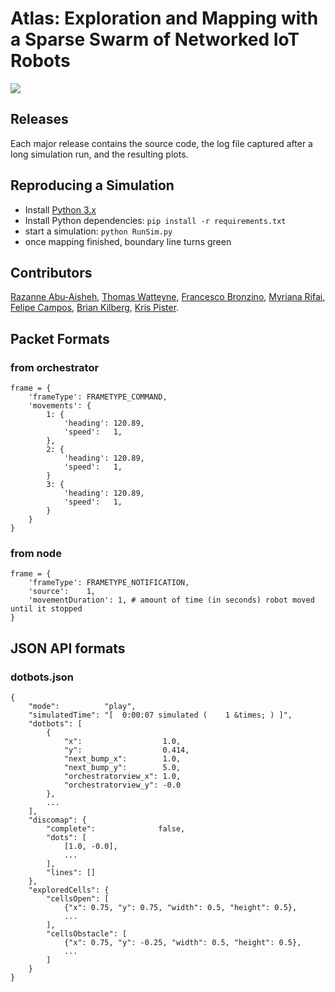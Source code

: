 # Atlas: Exploration and Mapping with a Sparse Swarm of Networked IoT Robots

![](static/ui.gif)

## Releases

Each major release contains the source code, the log file captured after a long simulation run, and the resulting plots.

## Reproducing a Simulation

- Install [Python 3.x](https://www.python.org/downloads/)
- Install Python dependencies: `pip install -r requirements.txt`
- start a simulation: `python RunSim.py`
- once mapping finished, boundary line turns green

## Contributors

[Razanne Abu-Aisheh](https://www.linkedin.com/in/razanne-abu-aisheh-602b06105/),
[Thomas Watteyne](http://www.thomaswatteyne.com),
[Francesco Bronzino](https://www.bell-labs.com/usr/francesco.bronzino),
[Myriana Rifai](https://www.linkedin.com/in/myriana-rifai-5b6b40b1/),
[Felipe Campos](https://www.linkedin.com/in/felipe-rocha-campos/),
[Brian Kilberg](https://www.linkedin.com/in/brian-kilberg/),
[Kris Pister](https://bamlab.berkeley.edu/).

## Packet Formats

### from orchestrator

```
frame = {
    'frameType': FRAMETYPE_COMMAND,
    'movements': {
        1: {
            'heading': 120.89, 
            'speed':   1,
        },
        2: {
            'heading': 120.89, 
            'speed':   1,
        }
        3: {
            'heading': 120.89, 
            'speed':   1,
        }
    }
}
```

### from node

```
frame = {
    'frameType': FRAMETYPE_NOTIFICATION,
    'source':    1,
    'movementDuration': 1, # amount of time (in seconds) robot moved until it stopped
}
```

## JSON API formats

### dotbots.json

```
{
    "mode":          "play",
    "simulatedTime": "[  0:00:07 simulated (    1 &times; ) ]",
    "dotbots": [
        {
            "x":                  1.0,
            "y":                  0.414,
            "next_bump_x":        1.0,
            "next_bump_y":        5.0,
            "orchestratorview_x": 1.0,
            "orchestratorview_y": -0.0
        },
        ...
    ],
    "discomap": {
        "complete":              false,
        "dots": [
            [1.0, -0.0],
            ...
        ],
        "lines": []
    },
    "exploredCells": {
        "cellsOpen": [
            {"x": 0.75, "y": 0.75, "width": 0.5, "height": 0.5},
            ...
        ],
        "cellsObstacle": [
            {"x": 0.75, "y": -0.25, "width": 0.5, "height": 0.5},
            ...
        ]
    }
}
```
